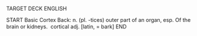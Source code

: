 TARGET DECK
ENGLISH

START
Basic
Cortex
Back: n. (pl. -tices) outer part of an organ, esp. Of the brain or kidneys.  cortical adj. [latin, = bark]
END
